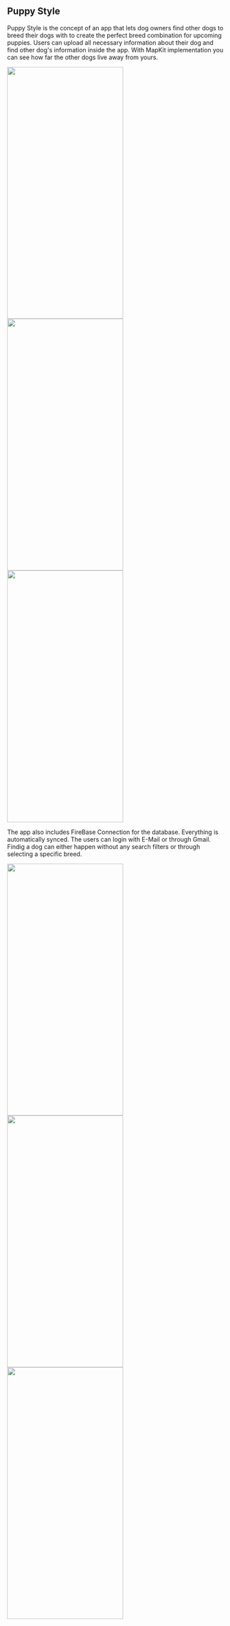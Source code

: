 ## Puppy Style
Puppy Style is the concept of an app that lets dog owners find other dogs to breed their dogs with to create the perfect breed combination for upcoming puppies. Users can upload all necessary information about their dog and find other dog's information inside the app. With MapKit implementation you can see how far the other dogs live away from yours.

<img src="https://i.postimg.cc/fb5w6FqW/temp-Image-Ws-Qqim.avif" width="270" height="585"> <img src="https://i.postimg.cc/hjjSgrNL/temp-Image-VZWa86.avif" width="270" height="585"> <img src="https://i.postimg.cc/GpbLgrQS/temp-Imagefku-CCO.avif" width="270" height="585"> 


The app also includes FireBase Connection for the database. Everything is automatically synced. The users can login with E-Mail or through Gmail. Findig a dog can either happen without any search filters or through selecting a specific breed.

<img src="https://i.postimg.cc/YqmChd08/temp-Imageq3o-Wkf.avif" width="270" height="585"> <img src="https://i.postimg.cc/NGn0s3s5/temp-Image3-Ug-Tqs.avif" width="270" height="585"> <img src="https://i.postimg.cc/cCt0tJx6/temp-Image-Zne-ICi.avif" width="270" height="585">
